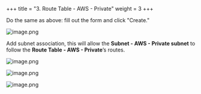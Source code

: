 +++
title = "3. Route Table - AWS - Private"
weight = 3
+++


Do the same as above: fill out the form and click "Create."


![image.png](/images/003-iii-setup-vpc-aws-resources/10-253073-image.png)


Add subnet association, this will allow the **Subnet - AWS - Private subnet** to follow the **Route Table - AWS - Private**’s routes.


![image.png](/images/003-iii-setup-vpc-aws-resources/10-892837-image.png)


![image.png](/images/003-iii-setup-vpc-aws-resources/10-184692-image.png)


![image.png](/images/003-iii-setup-vpc-aws-resources/10-390345-image.png)


